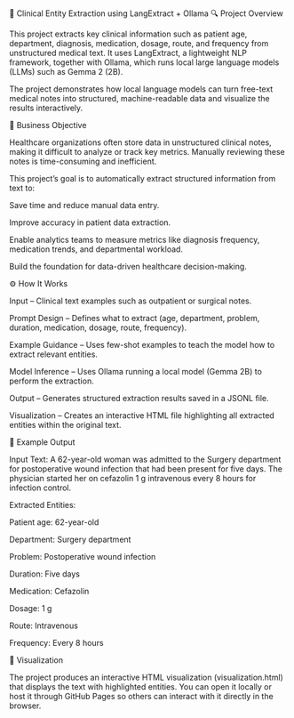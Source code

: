 🧠 Clinical Entity Extraction using LangExtract + Ollama
🔍 Project Overview

This project extracts key clinical information such as patient age, department, diagnosis, medication, dosage, route, and frequency from unstructured medical text. It uses LangExtract, a lightweight NLP framework, together with Ollama, which runs local large language models (LLMs) such as Gemma 2 (2B).

The project demonstrates how local language models can turn free-text medical notes into structured, machine-readable data and visualize the results interactively.

🎯 Business Objective

Healthcare organizations often store data in unstructured clinical notes, making it difficult to analyze or track key metrics. Manually reviewing these notes is time-consuming and inefficient.

This project’s goal is to automatically extract structured information from text to:

Save time and reduce manual data entry.

Improve accuracy in patient data extraction.

Enable analytics teams to measure metrics like diagnosis frequency, medication trends, and departmental workload.

Build the foundation for data-driven healthcare decision-making.

⚙️ How It Works

Input – Clinical text examples such as outpatient or surgical notes.

Prompt Design – Defines what to extract (age, department, problem, duration, medication, dosage, route, frequency).

Example Guidance – Uses few-shot examples to teach the model how to extract relevant entities.

Model Inference – Uses Ollama running a local model (Gemma 2B) to perform the extraction.

Output – Generates structured extraction results saved in a JSONL file.

Visualization – Creates an interactive HTML file highlighting all extracted entities within the original text.

🧩 Example Output

Input Text:
A 62-year-old woman was admitted to the Surgery department for postoperative wound infection that had been present for five days. The physician started her on cefazolin 1 g intravenous every 8 hours for infection control.

Extracted Entities:

Patient age: 62-year-old

Department: Surgery department

Problem: Postoperative wound infection

Duration: Five days

Medication: Cefazolin

Dosage: 1 g

Route: Intravenous

Frequency: Every 8 hours

🧠 Visualization

The project produces an interactive HTML visualization (visualization.html) that displays the text with highlighted entities. You can open it locally or host it through GitHub Pages so others can interact with it directly in the browser.
